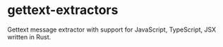 # gettext-extractors
Gettext message extractor with support for JavaScript, TypeScript, JSX written in Rust.
